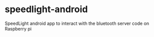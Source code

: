 # speedlight-android
SpeedLight android app to interact with the bluetooth server code on Raspberry pi 
